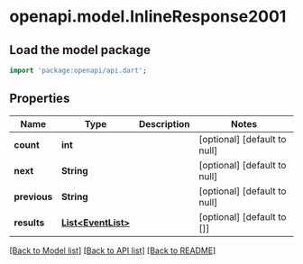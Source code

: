 # openapi.model.InlineResponse2001

## Load the model package
```dart
import 'package:openapi/api.dart';
```

## Properties
Name | Type | Description | Notes
------------ | ------------- | ------------- | -------------
**count** | **int** |  | [optional] [default to null]
**next** | **String** |  | [optional] [default to null]
**previous** | **String** |  | [optional] [default to null]
**results** | [**List&lt;EventList&gt;**](EventList.md) |  | [optional] [default to []]

[[Back to Model list]](../README.md#documentation-for-models) [[Back to API list]](../README.md#documentation-for-api-endpoints) [[Back to README]](../README.md)


